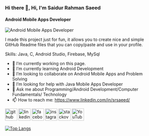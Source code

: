 ### Hi there 👋, Hi, I'm Saidur Rahman Saeed
#### Android Mobile Apps Developer
![Android Mobile Apps Developer](https://arturssmirnovs.github.io/github-profile-readme-generator/images/banner.png)

I made this project just for fun, it allows you to create nice and simple GitHub Readme files that you can copy/paste and use in your profile.

Skills: Java, C, Android Studio, Firebase, MySql

- 🔭 I’m currently working on this page. 
- 🌱 I’m currently learning Android Development 
- 👯 I’m looking to collaborate on Android Mobile Apps and Problem Solving 
- 🤔 I’m looking for help with Java Mobile Apps Developer 
- 💬 Ask me about Programming/Android Development/Computer Fundamentals/ Technology 
- 📫 How to reach me: https://www.linkedin.com/in/srsaeed/ 


[<img src='https://cdn.jsdelivr.net/npm/simple-icons@3.0.1/icons/github.svg' alt='github' height='40'>](https://github.com/https://github.com/saeed921)  [<img src='https://cdn.jsdelivr.net/npm/simple-icons@3.0.1/icons/linkedin.svg' alt='linkedin' height='40'>](https://www.linkedin.com/in/https://www.linkedin.com/in/srsaeed//)  [<img src='https://cdn.jsdelivr.net/npm/simple-icons@3.0.1/icons/facebook.svg' alt='facebook' height='40'>](https://www.facebook.com/https://www.facebook.com/srsaeed/)  [<img src='https://cdn.jsdelivr.net/npm/simple-icons@3.0.1/icons/instagram.svg' alt='instagram' height='40'>](https://www.instagram.com/https://www.instagram.com/srsaeed921//)  [<img src='https://cdn.jsdelivr.net/npm/simple-icons@3.0.1/icons/stackoverflow.svg' alt='stackoverflow' height='40'>](https://stackoverflow.com/users/https://stackoverflow.com/users/16828910/saidur-rahman-saeed)  [<img src='https://cdn.jsdelivr.net/npm/simple-icons@3.0.1/icons/youtube.svg' alt='YouTube' height='40'>](https://www.youtube.com/channel/https://www.youtube.com/channel/UCixhjBiDgjjfimqKZokhSFg)  

[![Top Langs](https://github-readme-stats.vercel.app/api/top-langs/?username=https://github.com/saeed921)](https://github.com/anuraghazra/github-readme-stats)

